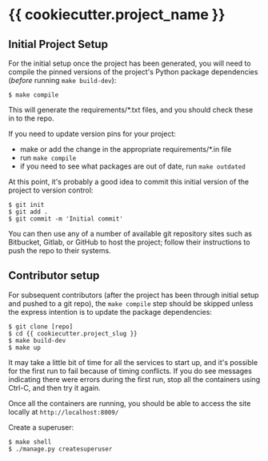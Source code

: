 # {{ cookiecutter.project_name }}

## Initial Project Setup

For the initial setup once the project has been generated, you will need to
compile the pinned versions of the project's Python package dependencies
(*before* running `make build-dev`):

    $ make compile

This will generate the requirements/*.txt files, and you should check these in to the repo.

If you need to update version pins for your project:

* make or add the change in the appropriate requirements/*.in file
* run `make compile`
* if you need to see what packages are out of date, run `make outdated`

At this point, it's probably a good idea to commit this initial version of the project
to version control:

    $ git init
    $ git add .
    $ git commit -m 'Initial commit'

You can then use any of a number of available git repository sites such as Bitbucket,
Gitlab, or GitHub to host the project; follow their instructions to push the repo to their
systems.

## Contributor setup

For subsequent contributors (after the project has been through initial setup and
pushed to a git repo), the `make compile` step should be skipped unless the express
intention is to update the package dependencies:

    $ git clone [repo]
    $ cd {{ cookiecutter.project_slug }}
    $ make build-dev
    $ make up

It may take a little bit of time for all the services to start up, and it's possible for
the first run to fail because of timing conflicts.  If you do see messages indicating there
were errors during the first run, stop all the containers using Ctrl-C, and then try it again.

Once all the containers are running, you should be able to
access the site locally at `http://localhost:8009/`

Create a superuser:

    $ make shell
    $ ./manage.py createsuperuser
